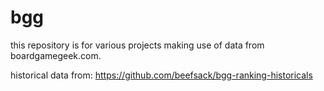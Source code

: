 # bgg

this repository is for various projects making use of data from boardgamegeek.com. 

historical data from:
https://github.com/beefsack/bgg-ranking-historicals
